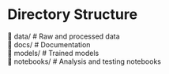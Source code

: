 <h1>Directory Structure </h1> 
📁 data/            # Raw and processed data  
<br>
📁 docs/            # Documentation
<br>
📁 models/          # Trained models  
<br>
📁 notebooks/       # Analysis and testing notebooks 
<br>

